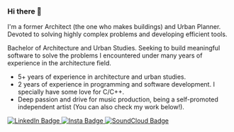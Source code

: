 ### Hi there 👋
I'm a former Architect (the one who makes buildings) and Urban Planner.
Devoted to solving highly complex problems and developing efficient tools. 

Bachelor of Architecture and Urban Studies. Seeking to build meaningful software to solve the problems I encountered under many years of experience in the architecture field.
- 5+ years of experience in architecture and urban studies.
- 2 years of experience in programming and software development. I specially have some love for C/C++.
- Deep passion and drive for music production, being a self-promoted independent artist (You can also check my work below!). 

<div id="badges">
  <a href="https://www.linkedin.com/in/lkmlln/" target="_blank" rel="noopener noreferrer">
    <img src="https://img.shields.io/badge/LinkedIn-blue?style=for-the-badge&logo=linkedin&logoColor=white" alt="LinkedIn Badge"/>
  </a>
  <!--img src="https://img.shields.io/badge/YouTube-red?style=for-the-badge&logo=youtube&logoColor=white" alt="Youtube Badge"/-->
  <a href="https://www.instagram.com/lkmlln_" target="_blank" rel="noopener noreferrer">
    <img src="https://img.shields.io/badge/Instagram-E1306C?logo=instagram&logoColor=white&style=for-the-badge" alt="Insta Badge"/>
  </a>
  <a href="https://open.spotify.com/artist/1vgQRzogs13dtaLMIYtmdX" target="_blank" rel="noopener noreferrer">
    <img src="https://img.shields.io/badge/Spotify-1DB954?logo=spotify&logoColor=white&style=for-the-badge" alt="SoundCloud Badge"/>
  </a>
</div>

<!--[![Top Langs](https://github-readme-stats.vercel.app/api/top-langs/?username=lknknm&layout=compact&theme=vision-friendly-dark)](https://github.com/anuraghazra/github-readme-stats)-->

<!--
**lknknm/lknknm** is a ✨ _special_ ✨ repository because its `README.md` (this file) appears on your GitHub profile.

Here are some ideas to get you started:

- 🔭 I’m currently working on ...
- 🌱 I’m currently learning ...
- 👯 I’m looking to collaborate on ...
- 🤔 I’m looking for help with ...
- 💬 Ask me about ...
- 📫 How to reach me: ...
- 😄 Pronouns: ...
- ⚡ Fun fact: ...
-->
